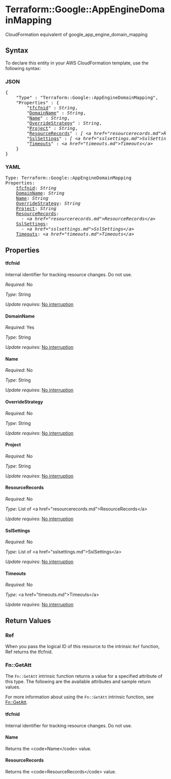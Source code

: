 # Terraform::Google::AppEngineDomainMapping

CloudFormation equivalent of google_app_engine_domain_mapping

## Syntax

To declare this entity in your AWS CloudFormation template, use the following syntax:

### JSON

<pre>
{
    "Type" : "Terraform::Google::AppEngineDomainMapping",
    "Properties" : {
        "<a href="#tfcfnid" title="tfcfnid">tfcfnid</a>" : <i>String</i>,
        "<a href="#domainname" title="DomainName">DomainName</a>" : <i>String</i>,
        "<a href="#name" title="Name">Name</a>" : <i>String</i>,
        "<a href="#overridestrategy" title="OverrideStrategy">OverrideStrategy</a>" : <i>String</i>,
        "<a href="#project" title="Project">Project</a>" : <i>String</i>,
        "<a href="#resourcerecords" title="ResourceRecords">ResourceRecords</a>" : <i>[ &lt;a href=&#34;resourcerecords.md&#34;&gt;ResourceRecords&lt;/a&gt;, ... ]</i>,
        "<a href="#sslsettings" title="SslSettings">SslSettings</a>" : <i>[ &lt;a href=&#34;sslsettings.md&#34;&gt;SslSettings&lt;/a&gt;, ... ]</i>,
        "<a href="#timeouts" title="Timeouts">Timeouts</a>" : <i>&lt;a href=&#34;timeouts.md&#34;&gt;Timeouts&lt;/a&gt;</i>
    }
}
</pre>

### YAML

<pre>
Type: Terraform::Google::AppEngineDomainMapping
Properties:
    <a href="#tfcfnid" title="tfcfnid">tfcfnid</a>: <i>String</i>
    <a href="#domainname" title="DomainName">DomainName</a>: <i>String</i>
    <a href="#name" title="Name">Name</a>: <i>String</i>
    <a href="#overridestrategy" title="OverrideStrategy">OverrideStrategy</a>: <i>String</i>
    <a href="#project" title="Project">Project</a>: <i>String</i>
    <a href="#resourcerecords" title="ResourceRecords">ResourceRecords</a>: <i>
      - &lt;a href=&#34;resourcerecords.md&#34;&gt;ResourceRecords&lt;/a&gt;</i>
    <a href="#sslsettings" title="SslSettings">SslSettings</a>: <i>
      - &lt;a href=&#34;sslsettings.md&#34;&gt;SslSettings&lt;/a&gt;</i>
    <a href="#timeouts" title="Timeouts">Timeouts</a>: <i>&lt;a href=&#34;timeouts.md&#34;&gt;Timeouts&lt;/a&gt;</i>
</pre>

## Properties

#### tfcfnid

Internal identifier for tracking resource changes. Do not use.

_Required_: No

_Type_: String

_Update requires_: [No interruption](https://docs.aws.amazon.com/AWSCloudFormation/latest/UserGuide/using-cfn-updating-stacks-update-behaviors.html#update-no-interrupt)

#### DomainName

_Required_: Yes

_Type_: String

_Update requires_: [No interruption](https://docs.aws.amazon.com/AWSCloudFormation/latest/UserGuide/using-cfn-updating-stacks-update-behaviors.html#update-no-interrupt)

#### Name

_Required_: No

_Type_: String

_Update requires_: [No interruption](https://docs.aws.amazon.com/AWSCloudFormation/latest/UserGuide/using-cfn-updating-stacks-update-behaviors.html#update-no-interrupt)

#### OverrideStrategy

_Required_: No

_Type_: String

_Update requires_: [No interruption](https://docs.aws.amazon.com/AWSCloudFormation/latest/UserGuide/using-cfn-updating-stacks-update-behaviors.html#update-no-interrupt)

#### Project

_Required_: No

_Type_: String

_Update requires_: [No interruption](https://docs.aws.amazon.com/AWSCloudFormation/latest/UserGuide/using-cfn-updating-stacks-update-behaviors.html#update-no-interrupt)

#### ResourceRecords

_Required_: No

_Type_: List of &lt;a href=&#34;resourcerecords.md&#34;&gt;ResourceRecords&lt;/a&gt;

_Update requires_: [No interruption](https://docs.aws.amazon.com/AWSCloudFormation/latest/UserGuide/using-cfn-updating-stacks-update-behaviors.html#update-no-interrupt)

#### SslSettings

_Required_: No

_Type_: List of &lt;a href=&#34;sslsettings.md&#34;&gt;SslSettings&lt;/a&gt;

_Update requires_: [No interruption](https://docs.aws.amazon.com/AWSCloudFormation/latest/UserGuide/using-cfn-updating-stacks-update-behaviors.html#update-no-interrupt)

#### Timeouts

_Required_: No

_Type_: &lt;a href=&#34;timeouts.md&#34;&gt;Timeouts&lt;/a&gt;

_Update requires_: [No interruption](https://docs.aws.amazon.com/AWSCloudFormation/latest/UserGuide/using-cfn-updating-stacks-update-behaviors.html#update-no-interrupt)

## Return Values

### Ref

When you pass the logical ID of this resource to the intrinsic `Ref` function, Ref returns the tfcfnid.

### Fn::GetAtt

The `Fn::GetAtt` intrinsic function returns a value for a specified attribute of this type. The following are the available attributes and sample return values.

For more information about using the `Fn::GetAtt` intrinsic function, see [Fn::GetAtt](https://docs.aws.amazon.com/AWSCloudFormation/latest/UserGuide/intrinsic-function-reference-getatt.html).

#### tfcfnid

Internal identifier for tracking resource changes. Do not use.

#### Name

Returns the &lt;code&gt;Name&lt;/code&gt; value.

#### ResourceRecords

Returns the &lt;code&gt;ResourceRecords&lt;/code&gt; value.

